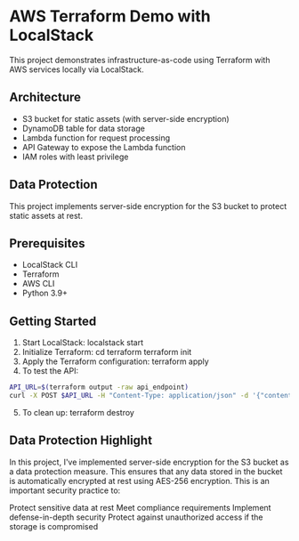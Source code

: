 # AWS Terraform Demo with LocalStack

This project demonstrates infrastructure-as-code using Terraform with AWS services locally via LocalStack.

## Architecture

- S3 bucket for static assets (with server-side encryption)
- DynamoDB table for data storage
- Lambda function for request processing
- API Gateway to expose the Lambda function
- IAM roles with least privilege

## Data Protection

This project implements server-side encryption for the S3 bucket to protect static assets at rest.

## Prerequisites

- LocalStack CLI
- Terraform
- AWS CLI
- Python 3.9+

## Getting Started

1. Start LocalStack:
localstack start
2. Initialize Terraform:
cd terraform
terraform init
3. Apply the Terraform configuration:
terraform apply
4. To test the API:
```bash
API_URL=$(terraform output -raw api_endpoint)
curl -X POST $API_URL -H "Content-Type: application/json" -d '{"content":"Test item"}'
```
5. To clean up:
terraform destroy

## Data Protection Highlight
In this project, I've implemented server-side encryption for the S3 bucket as a data protection measure. This ensures that any data stored in the bucket is automatically encrypted at rest using AES-256 encryption. This is an important security practice to:

Protect sensitive data at rest
Meet compliance requirements
Implement defense-in-depth security
Protect against unauthorized access if the storage is compromised